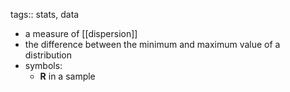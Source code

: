 tags:: stats, data

- a measure of [[dispersion]]
- the difference between the minimum and maximum value of a distribution
- symbols:
	- **R** in a sample